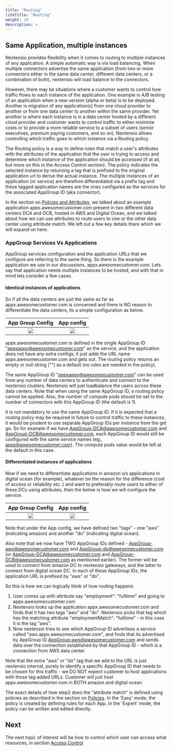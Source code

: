 ```yaml
---
title: "Routing"
linkTitle: "Routing"
weight: 10
description: >
---
```


## Same Application, multiple instances

Nextensio provides flexibility when it comes to routing to multiple instances of any
application. A simple automatic way is via load balancing. When multiple connectors advertise
the same application (from two or more connectors either in the same data center, different
data centers, or a combination of both), nextensio will load balance to the connectors.

However, there may be situations where a customer wants to control how traffic flows to
each instance of the application. One example is A/B testing of an application when a new version
(alpha or beta) is to be deployed. Another is migration of any application(s) from one cloud
provider to another or from one data center to another within the same provider. Yet another is
where each instance is in a data center hosted by a different cloud provider and customer wants
to control traffic to either minimize costs or to provide a more reliable service to a subset
of users (senior executives, premium paying customers, and so on). Nextensio allows controlling
which traffic goes to which instance via a Routing policy.

The Routing policy is a way to define rules that match a user's attributes with the attributes
of the application that the user is trying to access and determine which instance of the application
should be accessed (if at all, but more on this in the Access Control section). The policy
indicates the selected instance by returning a tag that is prefixed to the original application
url to derive the actual instance. The multiple instances of an application (or service) are
therefore differentiated via a prefix tag and these tagged application names are the ones configured
as the services for the associated AppGroup ID (aka connector).

In the section on [Policies and Attributes](/architecture/policyattr.html), we talked
about an example application appx.awesomecustomer.com present in two different data centers DCA and
DCB, hosted in AWS and Digital Ocean, and we talked about how we can use attributes to
route users to one or the other data center using attribute match. We left out a
few key details there which we will expand on here.

### AppGroup Services Vs Applications

AppGroup services configuration and the application URLs that we configure are referring
to the same thing. So there is the example application we use in our discussions,
appx.awesomecustomer.com. Lets say that application needs multiple instances to be hosted, 
and with that in mind lets consider a few cases.

#### Identical instances of applications

So if all the data centers are just the same as far as appx.awesomecustomer.com is
concerned and there is NO reason to differentiate the data centers, its a simple 
configuration as below.

App Group Config             |  App config
:-------------------------:|:-------------------------:
![](/architecture/routing/appgroup_config.jpg) | ![](/architecture/routing/host_config.jpg)


appx.awesomecustomer.com is defined in the single AppGroup ID "appxappy@awesomecustomer.com"
as the service, and the application does not have any extra configs; it just adds the URL name
appx.awesomecustomer.com and gets out. The routing policy returns an empty or null string ("")
as a default (no rules are needed in the policy).

The same AppGroup ID "appxappy@awesomecustomer.com" can be used from any number of data centers to
authenticate and connect to the nextensio clusters. Nextensio will just loadbalance the users
across these data centers. Note that when using the same AppGroup ID, a routing policy cannot be
applied. Also, the number of compute pods should be set to the number of connectors with this
AppGroup ID (the default is 1).

It is not mandatory to use the same AppGroup ID. If it is expected that a routing policy may be
required in future to control traffic to these instances, it would be prudent to use separate
AppGroup IDs per instance from the get go. So for example if we have AppGroup-DCA@awesomecustomer.com
and AppGroup-DCB@awesomecustomer.com, each AppGroup ID would still be configured with the same
service names (eg., appx@awesomecustomer.com). The compute pods value would be left at the default
in this case.


#### Differentiated instances of applications

Now if we need to differentiate applications in amazon v/s applications in digital ocean (for example),
whatever be the reason for the difference (cost of access or reliability etc..) and want to
preferably route users to either of these DCs using attributes, then the below is how we will
configure the service.

 App Group Config             |  App config
:-------------------------:|:-------------------------:
![](/architecture/routing/appgroup_differ_config.jpg) | ![](/architecture/routing/host_differ_config.jpg)

Note that under the App config, we have defined two "tags" - one "aws" (indicating amazon) and another "do"
(indicating digital ocean). 

Also note that we now have TWO AppGroup IDs defined - AppGroup-aws@awesomecustomer.com and
AppGroup-do@awesomecustomer.com (or AppGroup-DCA@awesomecustomer.com and AppGroup-DCB@awesomecustomer.com
as mentioned earlier).
The former will be used to connect from amazon DC to nextensio gateways, and the latter to connect from
digital ocean DC. In each of these AppGroup IDs, the application URL is prefixed by "aws" or "do".

So this is how we can logically think of how routing happens

1. User comes up with attribute say "employment": "fulltime" and going to appx.awesomecustomer.com
2. Nextensio looks up the application appx.awesomecustomer.com and finds that it has two tags "aws" and "do".
Nextensio picks that tag which has the matching attribute "employmentMatch": "fulltime" - in this case
it is the tag "aws". 
3. Now nextensio tries to see which AppGroup ID advertises a service called "aws.appx.awesomecustomer.com",
and finds that its advertised by AppGroup ID AppGroup-aws@awesomecustomer.com and sends data over
the connection established by that AppGroup ID - which is a connection from AWS data center

Note that the extra "aws" or "do" tag that we add to the URL is just nextensio internal, purely to identify
a specific AppGroup ID that needs to be chosen for this traffic - we DO NOT expect customer to host applications
with those tag added URLs. Customer will just host appx.awesomecustomer.com in BOTH amazon and digital ocean

The exact details of how step2 does the "attribute match" is defined using policies as described in the
section on [Policies](/architecture/attrpolicy.html). In the 'Easy' mode, the policy is created by defining
rules for each App. In the 'Expert' mode, the policy can be written and edited directly.

## Next 

The next topic of interest will be how to control which user can access what resources, in 
section [Access Control](/architecture/accesscontrol.html)
